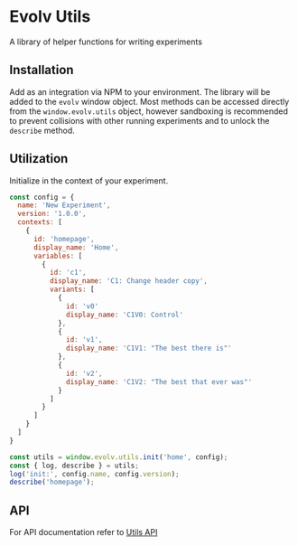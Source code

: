 # Evolv Utils

A library of helper functions for writing experiments

## Installation

Add as an integration via NPM to your environment. The library will be added to the `evolv` window object. Most methods can be accessed directly from the `window.evolv.utils` object, however sandboxing is recommended to prevent collisions with other running experiments and to unlock the `describe` method.

## Utilization

Initialize in the context of your experiment.

```js
const config = {
  name: 'New Experiment',
  version: '1.0.0',
  contexts: [
    {
      id: 'homepage',
      display_name: 'Home',
      variables: [
        {
          id: 'c1',
          display_name: 'C1: Change header copy',
          variants: [
            {
              id: 'v0'
              display_name: 'C1V0: Control'
            },
            {
              id: 'v1',
              display_name: 'C1V1: "The best there is"'
            },
            {
              id: 'v2',
              display_name: 'C1V2: "The best that ever was"'
            }
          ]
        }
      ]
    }
  ]
}

const utils = window.evolv.utils.init('home', config);
const { log, describe } = utils;
log('init:', config.name, config.version);
describe('homepage');
```

## API

For API documentation refer to [Utils API](docs/API.md)